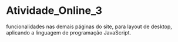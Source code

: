 # Atividade_Online_3
 funcionalidades nas demais páginas do site, para layout de desktop, aplicando a linguagem de programação JavaScript. 
